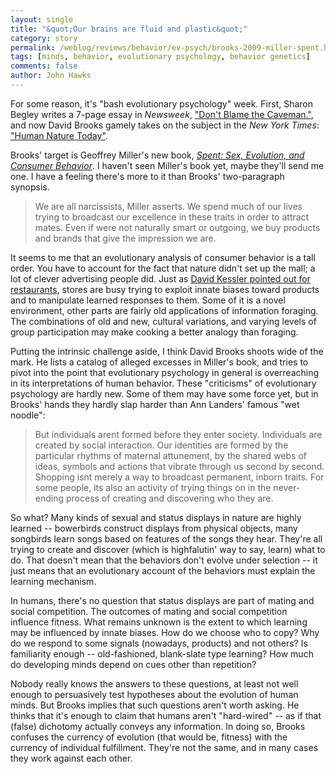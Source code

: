 ```yaml
---
layout: single 
title: "&quot;Our brains are fluid and plastic&quot;" 
category: story
permalink: /weblog/reviews/behavior/ev-psych/brooks-2009-miller-spent.html
tags: [minds, behavior, evolutionary psychology, behavior genetics] 
comments: false 
author: John Hawks 
---
```


For some reason, it's "bash evolutionary psychology" week. First, Sharon Begley writes a 7-page essay in <i>Newsweek</i>, <a href="http://www.newsweek.com/id/202789">"Don't Blame the Caveman."</a>, and now David Brooks gamely takes on the subject in the <i>New York Times</i>: <a href="http://www.nytimes.com/2009/06/26/opinion/26brooks.html?_r=1&ref=opinion">"Human Nature Today"</a>. 

Brooks' target is Geoffrey Miller's new book, <a href="http://www.amazon.com/gp/product/0670020621?ie=UTF8&tag=johnhawksanth-20&linkCode=as2&camp=1789&creative=390957&creativeASIN=0670020621"><i>Spent: Sex, Evolution, and Consumer Behavior</i></a>. I haven't seen Miller's book yet, maybe they'll send me one. I have a feeling there's more to it than Brooks' two-paragraph synopsis. 

<blockquote>We are all narcissists, Miller asserts. We spend much of our lives trying to broadcast our excellence in these traits in order to attract mates. Even if were not naturally smart or outgoing, we buy products and brands that give the impression we are.</blockquote>

It seems to me that an evolutionary analysis of consumer behavior is a tall order. You have to account for the fact that nature didn't set up the mall; a lot of clever advertising people did. Just as <a href="http://johnhawks.net/node/2052">David Kessler pointed out for restaurants</a>, stores are busy trying to exploit innate biases toward products and to manipulate learned responses to them. Some of it is a novel environment, other parts are fairly old applications of information foraging. The combinations of old and new, cultural variations, and varying levels of group participation may make cooking a better analogy than foraging.  

Putting the intrinsic challenge aside, I think David Brooks shoots wide of the mark. He lists a catalog of alleged excesses in Miller's book, and tries to pivot into the point that evolutionary psychology in general is overreaching in its interpretations of human behavior. These "criticisms" of evolutionary psychology are hardly new. Some of them may have some force yet, but in Brooks' hands they hardly slap harder than Ann Landers' famous "wet noodle": 

<blockquote>But individuals arent formed before they enter society. Individuals are created by social interaction. Our identities are formed by the particular rhythms of maternal attunement, by the shared webs of ideas, symbols and actions that vibrate through us second by second. Shopping isnt merely a way to broadcast permanent, inborn traits. For some people, its also an activity of trying things on in the never-ending process of creating and discovering who they are.</blockquote>

So what? Many kinds of sexual and status displays in nature are highly learned -- bowerbirds construct displays from physical objects, many songbirds learn songs based on features of the songs they hear. They're all trying to create and discover (which is highfalutin' way to say, learn) what to do. That doesn't mean that the behaviors don't evolve under selection -- it just means that an evolutionary account of the behaviors must explain the learning mechanism. 

In humans, there's no question that status displays are part of mating and social competition. The outcomes of mating and social competition influence fitness. What remains unknown is the extent to which learning may be influenced by innate biases. How do we choose who to copy? Why do we respond to some signals (nowadays, products) and not others? Is familiarity enough -- old-fashioned, blank-slate type learning? How much do developing minds depend on cues other than repetition? 

Nobody really knows the answers to these questions, at least not well enough to persuasively test hypotheses about the evolution of human minds. But Brooks implies that such questions aren't worth asking. He thinks that it's enough to claim that humans aren't "hard-wired" -- as if that (false) dichotomy actually conveys any information. In doing so, Brooks confuses the currency of evolution (that would be, fitness) with the currency of individual fulfillment. They're not the same, and in many cases they work against each other. 






